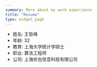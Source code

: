 ```yaml
---
summary: More about my work experience
title: "Resume"
type: widget_page
---
```



- 姓名: 王哲峰
- 年龄: 32
- 教育: 上海大学统计学硕士
- 职业: 算法工程师
- 公司: 上海优也信息科技有限公司